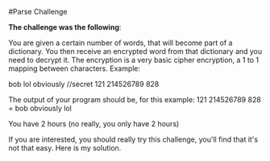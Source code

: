 #Parse Challenge

**The challenge was the following**:

You are given a certain number of words, that will become part of a dictionary. You then receive an encrypted word from that dictionary and you need to decrypt it. The encryption is a very basic cipher encryption, a 1 to 1 mapping between characters.
Example:

bob
lol
obviously
//secret
121 214526789 828

The output of your program should be, for this example:
121 214526789 828 = bob obviously lol

You have 2 hours (no really, you only have 2 hours)

If you are interested, you should really try this challenge, you'll find that it's not that easy.
Here is my solution.
